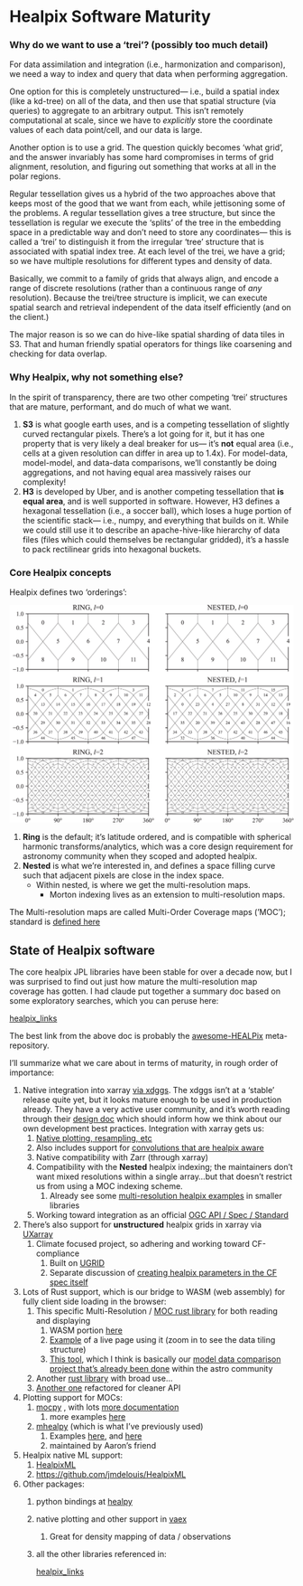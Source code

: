 # Healpix Software Maturity

### Why do we want to use a ‘trei’? (possibly too much detail)

For data assimilation and integration (i.e., harmonization and comparison), we
need a way to index and query that data when performing aggregation.

One option for this is completely unstructured— i.e., build a spatial index
(like a kd-tree) on all of the data, and then use that spatial structure (via
queries) to aggregate to an arbitrary output. This isn’t remotely computational
at scale, since we have to *explicitly* store the coordinate values of each
data point/cell, and our data is large.

Another option is to use a grid. The question quickly becomes ‘what grid’, and
the answer invariably has some hard compromises in terms of grid alignment,
resolution, and figuring out something that works at all in the polar regions.

Regular tessellation gives us a hybrid of the two approaches above that keeps
most of the good that we want from each, while jettisoning some of the
problems. A regular tessellation gives a tree structure, but since the
tessellation is regular we execute the ‘splits’ of the tree in the embedding
space in a predictable way and don’t need to store any coordinates— this is
called a ‘trei’ to distinguish it from the irregular ‘tree’ structure that is
associated with spatial index tree. At each level of the trei, we have a grid;
so we have multiple resolutions for different types and density of data.

Basically, we commit to a family of grids that always align, and encode a range
of discrete resolutions (rather than a continuous range of *any* resolution).
Because the trei/tree structure is implicit, we can execute spatial search and
retrieval independent of the data itself efficiently (and on the client.)

The major reason is so we can do hive-like spatial sharding of data tiles in
S3. That and human friendly spatial operators for things like coarsening and
checking for data overlap.

### Why Healpix, why not something else?

In the spirit of transparency, there are two other competing ‘trei’ structures
that are mature, performant, and do much of what we want.

1. **S3** is what google earth uses, and is a competing tessellation of
   slightly curved rectangular pixels. There’s a lot going for it, but it has
   one property that is very likely a deal breaker for us— it’s **not** equal area
   (i.e., cells at a given resolution can differ in area up to 1.4x). For
   model-data, model-model, and data-data comparisons, we’ll constantly be doing
   aggregations, and not having equal area massively raises our complexity!
2. **H3** is developed by Uber, and is another competing tessellation that **is
   equal area**, and is well supported in software. However, H3 defines a
   hexagonal tessellation (i.e., a soccer ball), which loses a huge portion of the
   scientific stack— i.e., numpy, and everything that builds on it. While we could
   still use it to describe an apache-hive-like hierarchy of data files (files
   which could themselves be rectangular gridded), it’s a hassle to pack
   rectilinear grids into hexagonal buckets.

### Core Healpix concepts

Healpix defines two ‘orderings’:

![indices.jpg](./indices.jpg)

1. **Ring** is the default; it’s latitude ordered, and is compatible with spherical harmonic transforms/analytics, which was a core design requirement for astronomy community when they scoped and adopted healpix.
2. **Nested** is what we’re interested in, and defines a space filling curve such that adjacent pixels are close in the index space.
    - Within nested, is where we get the multi-resolution maps.
        - Morton indexing lives as an extension to multi-resolution maps.

The Multi-resolution maps are called Multi-Order Coverage maps (’MOC’); standard is [defined here](https://ivoa.net/documents/MOC/) 

## State of Healpix software

The core healpix JPL libraries have been stable for over a decade now, but I was surprised to find out just how mature the multi-resolution map coverage has gotten. I had claude put together a summary doc based on some exploratory searches, which you can peruse here:

[healpix_links](./healpix_links.md)

The best link from the above doc is probably the [awesome-HEALPix]([https://github.com/pangeo-data/awesome-HEALPix](https://github.com/pangeo-data/awesome-HEALPix)) meta-repository. 

I’ll summarize what we care about in terms of maturity, in rough order of importance:

1. Native integration into xarray [via xdggs](https://github.com/xarray-contrib/xdggs). The xdggs isn’t at a ‘stable’ release quite yet, but it looks mature enough to be used in production already. They have a very active user community, and it’s worth reading through their [design doc](https://github.com/xarray-contrib/xdggs/blob/main/design_doc.md) which should inform how we think about our own development best practices. Integration with xarray gets us:
    1. [Native plotting, resampling, etc](https://xdggs.readthedocs.io/en/latest/tutorials/healpix.html)
    2. Also includes support for [convolutions that are healpix aware](https://healpix-convolution.readthedocs.io/en/latest/user-guide/xarray.html)
    3. Native compatibility with Zarr (through xarray)
    4. Compatibility with the **Nested** healpix indexing; the maintainers don’t want mixed resolutions within a single array…but that doesn’t restrict us from using a MOC indexing scheme. 
        1. Already see some [multi-resolution healpix examples](https://xhealpixify.readthedocs.io/en/latest/notebook.html) in smaller libraries
    5. Working toward integration as an official [OGC API / Spec / Standard](https://github.com/opengeospatial/ogcapi-discrete-global-grid-systems)
2. There’s also support for **unstructured** healpix grids in xarray via [UXarray](https://github.com/UXARRAY/uxarray)
    1. Climate focused project, so adhering and working toward CF-compliance
        1. Built on [UGRID](https://ugrid-conventions.github.io/ugrid-conventions/)
        2. Separate discussion of [creating healpix parameters in the CF spec itself](https://github.com/cf-convention/cf-conventions/issues/433) 
3. Lots of Rust support, which is our bridge to WASM (web assembly) for fully client side loading in the browser:
    1. This specific Multi-Resolution / [MOC rust library](https://github.com/cds-astro/cds-moc-rust) for both reading and displaying
        1. WASM portion [here](https://github.com/cds-astro/cds-moc-rust/tree/main/crates/wasm)
        2. [Example](https://virgo.pg.infn.it/maps/index.html) of a live page using it (zoom in to see the data tiling structure)
        3. [This tool](http://cdsxmatch.u-strasbg.fr/), which I think is basically our [model data comparison project that’s already been done](http://cdsxmatch.u-strasbg.fr/xmatch/doc/service-overview.html) within the astro community
    2. Another [rust library](https://github.com/cds-astro/cds-healpix-rust) with broad use…
    3. [Another one](https://github.com/matt-cornell/healpix-rs) refactored for cleaner API
4. Plotting support for MOCs:
    1. [mocpy](https://github.com/cds-astro/mocpy) , with lots [more documentation](https://cds-astro.github.io/mocpy/examples/user_documentation.html#smoc-a-k-a-moc-spatial-coverages)
        1. more examples [here](https://cds-astro.github.io/mocpy/_collections/notebooks/01-Creating_MOCs_from_shapes.html)
    2. [mhealpy](https://gitlab.com/burstcube/mhealpy) (which is what I’ve previously used)
        1. Examples [here](https://mhealpy.readthedocs.io/en/latest/tutorials/LIGO_IO_Resampling.html#Single-to-multi-resolution), and [here](https://mhealpy.readthedocs.io/en/latest/tutorials/LIGO_IO_Resampling.html#Resampling-multi-resolution-maps)
        2. maintained by Aaron’s friend
5. Healpix native ML support:
    1. [HealpixML](https://github.com/jmdelouis/HealpixML)
    2. https://github.com/jmdelouis/HealpixML
6. Other packages:
    1. python bindings at [healpy](https://github.com/healpy/healpy)
    2. native plotting and other support in [vaex](https://vaex.readthedocs.io/en/latest/guides/advanced_plotting.html#Plotting-a-healpix-map) 
        1. Great for density mapping of data / observations
    3. all the other libraries referenced in: 
        
        [healpix_links](./healpix_links.md)
        
